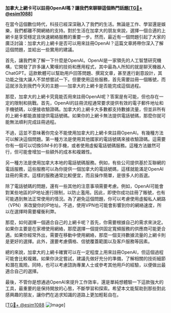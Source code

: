 **加拿大上網卡可以註冊OpenAI嗎？讓我們來聊聊這個熱門話題[[TG💪+ @esim1088](https://t.me/s/esim1088)]**

在當今這個數位時代，科技已經深深融入了我們的生活。無論是工作、學習還是娛樂，我們都離不開網絡的支持。對於生活在加拿大的朋友來說，選擇一個合適的上網卡是享受穩定且快速網絡服務的重要一步。然而，最近有一個問題引起了大家的廣泛討論：加拿大的上網卡是否可以用來註冊OpenAI？這篇文章將帶你深入了解這個問題，並給出一些實用的建議。

首先，讓我們來了解一下什麼是OpenAI。OpenAI是一家領先的人工智慧研究機構，它開發了許多讓人驚嘆的技術和應用程式，其中最為人所知的就是聊天機器人ChatGPT。這款軟體可以幫助用戶回答問題、撰寫文章，甚至進行創意設計，其功能之強大讓人不禁想嘗試一下。但要使用這些服務，首先需要註冊一個賬號，而這就涉及到我們今天的主題——加拿大的上網卡是否能完成這個過程。

那麼，加拿大的上網卡究竟能否用來註冊OpenAI呢？答案是有可能，但也存在一定的限制和挑戰。首先，OpenAI的註冊流程通常要求提供有效的電子郵件地址和手機號碼，以便接收驗證碼。加拿大的上網卡大多數都支持數據流量，但並非所有的上網卡都能直接提供電話號碼。如果你的上網卡無法提供電話號碼，那麼你就可能無法順利完成註冊過程。

不過，這並不意味著你完全不能使用加拿大的上網卡來註冊OpenAI。有幾種方法可以解決這個問題。第一種方法是使用其他國家的電話號碼來接收驗證碼。這需要你有一個可以切換SIM卡的手機，或者使用虛擬電話號碼服務。這種方法雖然可行，但可能會增加一些額外的成本和複雜性。

另一種方法是使用加拿大本地的電話號碼服務。例如，有些公司提供基於互聯網的電話服務，這些服務可以為你提供一個加拿大的電話號碼，這樣就能滿足OpenAI註冊的需求。這樣的服務通常比較便宜，而且操作簡單，是很多人的首選。

除了電話號碼的問題，還有一些其他的注意事項需要考慮。例如，OpenAI可能會對某些地區的IP地址進行限制，以防止濫用。因此，即使你成功註冊了賬號，也有可能遇到無法正常使用的情況。為了避免這個問題，你可以考慮使用虛擬私人網路（VPN）來改變你的IP地址。不過，使用VPN也可能會影響到你的網絡速度，所以在選擇時需要權衡利弊。

那麼，如何選擇一個適合自己的上網卡呢？首先，你需要根據自己的需求來決定。如果你主要是在家裡使用網絡，那麼選擇一個提供固定寬頻服務的供應商可能更合適。如果你經常外出，需要在移動中使用網絡，那麼一個支持數據流量的上網卡則是更好的選擇。此外，還要考慮價格、信號覆蓋範圍以及客戶服務等因素。

總的來說，加拿大的上網卡確實可以在一定程度上用來註冊OpenAI，但這個過程可能會比較複雜。如果你決定嘗試，建議先做好充分的準備，了解相關的技術細節和潛在風險。同時，也可以考慮諮詢專業人士或參考其他用戶的經驗，以便做出最適合自己的選擇。

最後，不管你是想通過OpenAI來提升工作效率，還是單純想體驗一下這款強大的工具，最重要的是保持開放的心態，不斷學習和探索。希望本文能幫助到那些對此感興趣的朋友，讓你們在追求知識的道路上更加輕鬆自在。

[[TG💪+ @esim1088](https://t.me/s/esim1088) ![Image](https://i.postimg.cc/4NQfJmqS/Snipaste-2025-05-13-00-14-12.png)]